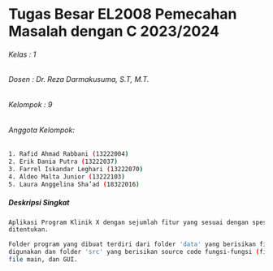 # Tugas Besar EL2008 Pemecahan Masalah dengan C 2023/2024
###### Kelas    : 1
###### Dosen    : Dr. Reza Darmakusuma, S.T, M.T.
###### Kelompok : 9

###### Anggota Kelompok:
```bash
1. Rafid Ahmad Rabbani (13222004)
2. Erik Dania Putra (13222037)
3. Farrel Iskandar Leghari (13222070)
4. Aldeo Malta Junior (13222103)
5. Laura Anggelina Sha’ad (18322016)
```
##### Deskripsi Singkat
```bash
Aplikasi Program Klinik X dengan sejumlah fitur yang sesuai dengan spesifikasi yang telah
ditentukan.

Folder program yang dibuat terdiri dari folder 'data' yang berisikan file-file external yang
digunakan dan folder 'src' yang berisikan source code fungsi-fungsi (fitur), file header,
file main, dan GUI.
```
